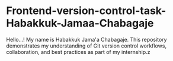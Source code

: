 # Frontend-version-control-task-Habakkuk-Jamaa-Chabagaje
Hello...! My name is Habakkuk Jama'a Chabagaje.   This repository demonstrates my understanding of Git version control workflows, collaboration, and best practices as part of my internship.z
